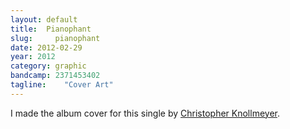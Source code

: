 ```yaml
---
layout: default
title:  Pianophant
slug:     pianophant
date: 2012-02-29
year: 2012
category: graphic
bandcamp: 2371453402
tagline:    "Cover Art"
---
```

I made the album cover for this single by [Christopher Knollmeyer](//leaftype.net/).
